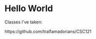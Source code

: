 <!DOCTYPE html>
<html>
<body>
<h1>Hello World</h1>
<p>Classes I've taken:</p>
<p>https://github.com/tralfamadorians/CSC121</p>
</body>
</html>
